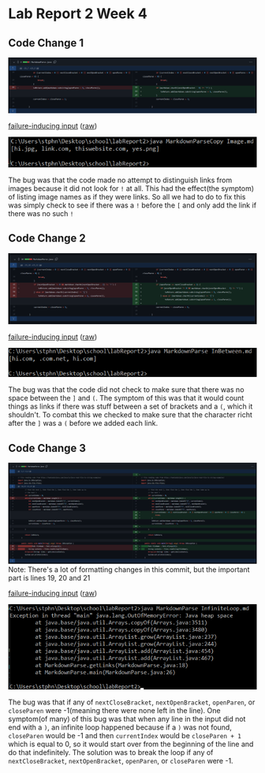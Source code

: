 # Lab Report 2 Week 4

## Code Change 1

![Image](codeChangeScreenshot.png)

[failure-inducing input](https://github.com/Stephen-Schuster/markdown-parse/blob/main/Image.md) ([raw](https://raw.githubusercontent.com/Stephen-Schuster/markdown-parse/main/Image.md))

![Image](failure.png)

The bug was that the code made no attempt to distinguish links from images because it did not look for `!` at all. This had the effect(the symptom) of listing image names as if they were links. So all we had to do to fix this was simply check to see if there was a `!` before the `[` and only add the link if there was no such `!`

## Code Change 2

![Image](codeChangeScreenshot-2.png)

[failure-inducing input](https://github.com/Stephen-Schuster/markdown-parse/blob/main/InBetween.md) ([raw](https://raw.githubusercontent.com/Stephen-Schuster/markdown-parse/main/InBetween.md))

![Image](failure2.png)

The bug was that the code did not check to make sure that there was no space between the `]` and `(`. The symptom of this was that it would count things as links if there was stuff between a set of brackets and a `(`, which it shouldn't. To combat this we checked to make sure that the character richt after the `]` was a `(` before we added each link.

## Code Change 3

![Image](codeChangeScreenshot-3.png)
Note: There's a lot of formatting changes in this commit, but the important part is lines 19, 20 and 21

[failure-inducing input](https://github.com/Stephen-Schuster/markdown-parse/blob/main/InfiniteLoop.md) ([raw](https://raw.githubusercontent.com/Stephen-Schuster/markdown-parse/main/InfiniteLoop.md))

![Image](failure3.png)

The bug was that if any of `nextCloseBracket`, `nextOpenBracket`, `openParen`, or `closeParen` were -1(meaning there were none left in the line). One symptom(of many) of this bug was that when any line in the input did not end with a `)`, an infinite loop happened because if a `)` was not found, `closeParen` would be -1 and then `currentIndex` would be `closeParen + 1` which is equal to 0, so it would start over from the beginning of the line and do that indefinitely. The solution was to break the loop if any of  `nextCloseBracket`, `nextOpenBracket`, `openParen`, or `closeParen` were -1.
